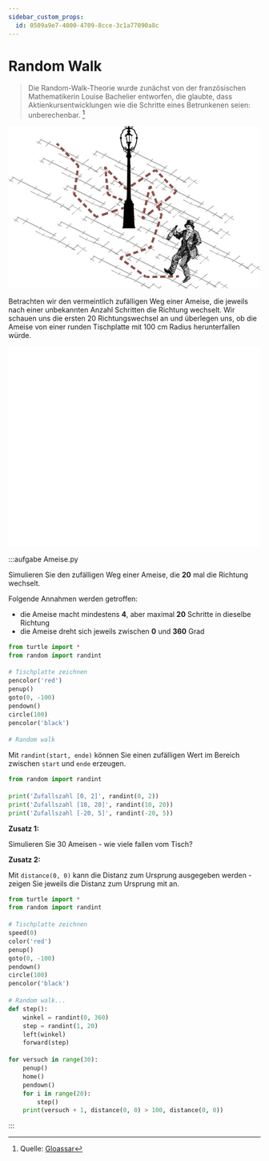 ```yaml
---
sidebar_custom_props:
  id: 0509a9e7-4000-4709-8cce-3c1a77090a8c
---
```

# Random Walk

> Die Random-Walk-Theorie wurde zunächst von der französischen Mathematikerin Louise Bachelier entworfen, die glaubte, dass Aktienkursentwicklungen wie die Schritte eines Betrunkenen seien: unberechenbar. [^1]

![](images/random-walk.webp)

Betrachten wir den vermeintlich zufälligen Weg einer Ameise, die jeweils nach einer unbekannten Anzahl Schritten die Richtung wechselt. Wir schauen uns die ersten 20 Richtungswechsel an und überlegen uns, ob die Ameise von einer runden Tischplatte mit 100 cm Radius herunterfallen würde.

![](images/ameise.svg)

:::aufgabe Ameise.py
<Answer type="state" webKey="15ab7fbf-1cb8-4614-a1c3-4508dd131d6a" />

Simulieren Sie den zufälligen Weg einer Ameise, die **20** mal die Richtung wechselt.

Folgende Annahmen werden getroffen:
- die Ameise macht mindestens **4**, aber maximal **20** Schritte in dieselbe Richtung
- die Ameise dreht sich jeweils zwischen **0** und **360** Grad

```py title=ameise.py live_py id=9f60410a-dc94-4b45-9142-db25ea604d13
from turtle import *
from random import randint

# Tischplatte zeichnen
pencolor('red')
penup()
goto(0, -100)
pendown()
circle(100)
pencolor('black')

# Random walk
```

<Hint>

Mit `randint(start, ende)` können Sie einen zufälligen Wert im Bereich zwischen `start` und `ende` erzeugen.

```py live_py slim
from random import randint

print('Zufallszahl [0, 2]', randint(0, 2))
print('Zufallszahl [10, 20]', randint(10, 20))
print('Zufallszahl [-20, 5]', randint(-20, 5))
```

</Hint>

**Zusatz 1:**

Simulieren Sie 30 Ameisen - wie viele fallen vom Tisch?

**Zusatz 2:**

Mit `distance(0, 0)` kann die Distanz zum Ursprung ausgegeben werden - zeigen Sie jeweils die Distanz zum Ursprung mit an.

<Solution webKey="1c9975fe-be2e-499f-b907-fb648fb5e3a1">

```py live_py slim
from turtle import *
from random import randint

# Tischplatte zeichnen
speed(0)
color('red')
penup()
goto(0, -100)
pendown()
circle(100)
pencolor('black')

# Random walk...
def step():
    winkel = randint(0, 360)
    step = randint(1, 20)
    left(winkel)
    forward(step)

for versuch in range(30):
    penup()
    home()
    pendown()
    for i in range(20):
        step()
    print(versuch + 1, distance(0, 0) > 100, distance(0, 0))
```

</Solution>

:::


[^1]: Quelle: [Gloassar](https://www.ig.com/ch/trading-glossar/random-walk-theory-definition)
